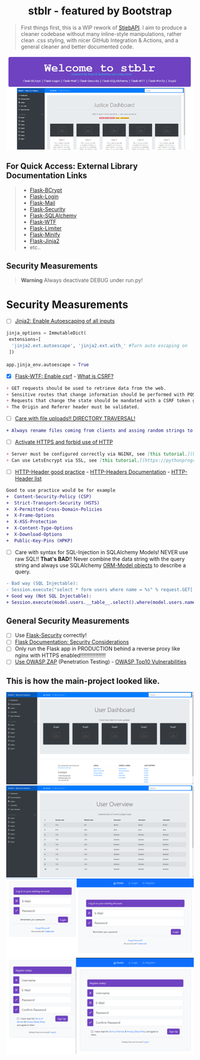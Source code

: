 # <h1 align="center">stblr - featured by Bootstrap</h1>

> First things first, this is a WIP rework of [StiebAPI][stiebapi]. I aim to produce a cleaner codebase without many inline-style manipulations, rather clean .css styling, with nicer GitHub Integration & Actions, and a general cleaner and better documented code. 

![Header Image][header]


## For Quick Access: External Library Documentation Links

> - [Flask-BCrypt][flaskbcrypt_docs]
> - [Flask-Login][flasklogin_docs]
> - [Flask-Mail][flaskmail_docs]
> - [Flask-Security][flasksecurity_docs]
> - [Flask-SQLAlchemy][sqlalchemy_docs]
> - [Flask-WTF][flaskwtf_docs]
> - [Flask-Limiter][flasklimiter_docs]
> - [Flask-Minify][flaskminify_docs]
> - [Flask-Jinja2][jinja2_docs]
> - etc..

## Security Measurements

> __Warning__ Always deactivate DEBUG under run.py!
# Security Measurements

- [ ] [Jinja2: Enable Autoescaping of all inputs](https://jinja.palletsprojects.com/en/3.1.x/api/)

```python
jinja_options = ImmutableDict(
 extensions=[
  'jinja2.ext.autoescape', 'jinja2.ext.with_' #Turn auto escaping on
 ])

app.jinja_env.autoescape = True 
```

- [X] [Flask-WTF: Enable csrf](https://flask-wtf.readthedocs.io/en/0.15.x/csrf/) - [What is CSRF?](https://www.synopsys.com/glossary/what-is-csrf.html)

```markdown
+ GET requests should be used to retrieve data from the web.
+ Sensitive routes that change information should be performed with POST requests in the proper form submission.
+ Requests that change the state should be mandated with a CSRF token generated by the server and sent to the user’s browser.
+ The Origin and Referer header must be validated.
```

- [ ] [Care with file uploads!! DIRECTORY TRAVERSAL!](https://flask.palletsprojects.com/en/1.0.x/patterns/fileuploads/)

```diff
+ Always rename files coming from clients and assing random strings to it filenames, STRICT POLICY!!!!
```

- [ ] [Activate HTTPS and forbid use of HTTP](https://www.youtube.com/watch?v=Gdys9qPjuKs)
```markdown
+ Server must be configured correctly via NGINX, see [this tutorial.](http://nginx.org/en/docs/http/configuring_https_servers.html)
+ Can use LetsEncrypt via SSL, see [this tutorial.](https://pythonprogramming.net/ssl-https-letsencrypt-flask-tutorial/)
```
- [ ] [HTTP-Header good practice](https://stackoverflow.com/questions/60566143/what-is-the-best-practice-for-changing-headers-in-a-flask-request) - [HTTP-Headers Documentation](https://developer.mozilla.org/en-US/docs/Web/HTTP/Headers?retiredLocale=de) - [HTTP-Header list](https://en.wikipedia.org/wiki/List_of_HTTP_header_fields)

```diff
Good to use practice would be for example
+  Content-Security-Policy (CSP)
+  Strict-Transport-Security (HSTS)        
+  X-Permitted-Cross-Domain-Policies
+  X-Frame-Options
+  X-XSS-Protection
+  X-Content-Type-Options
+  X-Download-Options
+  Public-Key-Pins (HPKP)
```

- [ ] Care with syntax for SQL-Injection in SQLAlchemy Models! NEVER use raw SQL!! **That's BAD**!! Never combine the data string with the query string and always use SQLAlchemy [ORM-Model objects](https://docs.sqlalchemy.org/en/20/orm/) to describe a query.

```diff
- Bad way (SQL Injectable):
- Session.execute("select * form users where name = %s" % request.GET['name'])
+ Good way (Not SQL Injectable):
+ Session.execute(model.users.__table__.select().where(model.users.name == request.GET['name']))
```

## General Security Measurements

- [ ] Use [Flask-Security](https://pythonhosted.org/Flask-Security/) correctly!
- [ ] [Flask Documentation: Security Considerations](https://flask.palletsprojects.com/en/2.2.x/security/)
- [ ] Only run the Flask app in PRODUCTION behind a reverse proxy like nginx with HTTPS enabled!!!!!!!!!!!!!!!!!
- [ ] [Use OWASP ZAP](https://www.zaproxy.org/) (Penetration Testing) - [OWASP Top10 Vulnerabilities](https://owasp.org/Top10/)

## This is how the main-project looked like.
![Preview Image 1][previmg1]
![Preview Image 2][previmg2]
![Preview Image 3][previmg3]
![Preview Image 4][previmg4]

[//]: # (General Link References)
[header]: development/scrnshots/readme_header.png
[stiebapi]: https://github.com/JulianStiebler/PythonFlask_StiebAPI

[//]: # (Relative Project Link References)
[previmg1]: development/scrnshots/preview1.png
[previmg2]: development/scrnshots/preview2.png
[previmg3]: development/scrnshots/loginform_raw.png
[previmg4]: development/scrnshots/register_raw.png

[//]: # (General Documentation Link References)
[flask_docs_security]: https://flask.palletsprojects.com/en/2.2.x/security/
[jinja2_docs]: https://jinja.palletsprojects.com/en/3.1.x/api/
[flaskwtf_docs]: https://flask-wtf.readthedocs.io/en/0.15.x/csrf/
[sqlalchemy_docs]: https://docs.sqlalchemy.org/en/20/
[sqlalchemy_orm]: https://docs.sqlalchemy.org/en/20/orm/
[flasksecurity_docs]: https://pythonhosted.org/Flask-Security/
[http_headers_list]: https://en.wikipedia.org/wiki/List_of_HTTP_header_fields
[http_headers_docs]: https://developer.mozilla.org/en-US/docs/Web/HTTP/Headers
[http_headers_howto]: https://stackoverflow.com/questions/60566143/what-is-the-best-practice-for-changing-headers-in-a-flask-request
[flasklogin_docs]: https://flask-login.readthedocs.io/en/latest/
[flasklimiter_docs]: https://flask-limiter.readthedocs.io/en/stable/
[flaskmigrate_docs]: https://flask-migrate.readthedocs.io/en/latest/
[flaskminify_docs]: https://pypi.org/project/Flask-Minify/
[flaskbcrypt_docs]: https://flask-bcrypt.readthedocs.io/en/1.0.1/
[flaskmail_docs]: https://pythonhosted.org/Flask-Mail/
[flasksecurity_docs]: https://pythonhosted.org/Flask-Security/

[//]: # (Vulnerabilities)
[csrf_explanation]: https://www.synopsys.com/glossary/what-is-csrf.html
[file_uploads]: https://flask.palletsprojects.com/en/1.0.x/patterns/fileuploads/
[top10_vulns]: https://owasp.org/Top10/

[//]: # (Shield Icons)
[shield_critical]: https://img.shields.io/badge/-CRITICAL-critical
[shield_info]: https://img.shields.io/badge/-INFO-informational
[shield_success]: https://img.shields.io/badge/-SUCCESS-success
[shield_important]: https://img.shields.io/badge/-IMPORTANT-yellow
[shield_general]: https://img.shields.io/badge/docs-general-green?logo=appveyor&style=plastic
[shields_dev]: https://img.shields.io/badge/docs-development-green?logo=appveyor&style=plastic
